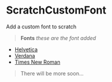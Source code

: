 # ScratchCustomFont
Add a custom font to scratch
> **Fonts**
> *these are the font added*

* [Helvetica](./Helvetica/)
* [Verdana](./Verdana/)
* [Times New Roman](./TimesNR/)

> There will be more soon...
